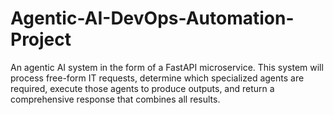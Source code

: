 # Agentic-AI-DevOps-Automation-Project
An agentic AI system in the form of a FastAPI microservice. This system will process free-form IT requests, determine which specialized agents are required, execute those agents to produce outputs, and return a comprehensive response that combines all results.
